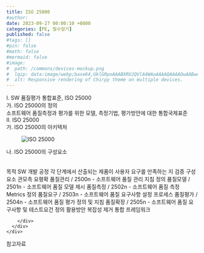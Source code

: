 ```yaml
---
title: ISO 25000
#author: 
date: 2023-09-27 00:00:10 +0800
categories: [PE, 필수암기]
published: false
#tags: []
#pin: false
#math: false
#mermaid: false
#image:
#  path: /commons/devices-mockup.png
#  lqip: data:image/webp;base64,UklGRpoAAABXRUJQVlA4WAoAAAAQAAAADwAABwAAQUxQSDIAAAARL0AmbZurmr57yyIiqE8oiG0bejIYEQTgqiDA9vqnsUSI6H+oAERp2HZ65qP/VIAWAFZQOCBCAAAA8AEAnQEqEAAIAAVAfCWkAALp8sF8rgRgAP7o9FDvMCkMde9PK7euH5M1m6VWoDXf2FkP3BqV0ZYbO6NA/VFIAAAA
#  alt: Responsive rendering of Chirpy theme on multiple devices.
---
```


<div class="post-wrap">
  <div class="para">
    <div class="para-title">
      I. SW 품질평가 통합표준, ISO 25000
    </div>
    <div class="para-cntnt">
      <div class="para">
        <div class="para-title">
          가. ISO 25000의 정의
        </div>
        <div class="para-cntnt">
            소프트웨어 품질측정과 평가를 위한 모델, 측정기법, 평가방안에 대한 통합국제표준
        </div>
      </div>
    </div>
  </div>
  
  <div class="para">
    <div class="para-title">
      II. ISO 25000
    </div>
    <div class="para-cntnt">
      <div class="para">
        <div class="para-title">
          가. ISO 25000의 아키텍처
        </div>
        <div class="para-cntnt">
          <figure class="post-figure">
            <img src="/assets/img/posts/ISO-25000.png" alt="ISO 25000">
<!--            <figcaption>Source: Unveiling the Metaverse: Exploring Emerging Trends, Multifaceted Perspectives, and Future Challenges</figcaption>-->
          </figure>
        </div>
      </div>
      <div class="para">
        <div class="para-title">
          나. ISO 25000의 구성요소
        </div>
        <div class="para-cntnt">
          <table class="post-table">
          </table>
          목적
  SW 개발 공정 각 단계에서 산출되는 제품이 사용자 요구를 만족하는 지 검증
구성요소 관모측 요평확
  품질관리 / 2500n - 소프트웨어 품질 관리 지침 정의
  품질모델 / 2501n - 소프트웨어 품질 모델 제시 
  품질측정 / 2502n - 소프트웨어 품질 측정 Metrics 정의
  품질요구 / 2503n - 소프트웨어 품질 요구사항 설정 프로세스
  품질평가 / 2504n - 소프트웨어 품질 평가 정의 및 지침
  품질확장 / 2505n - 소프트웨어 품질 요구사항 및 테스트요건 정의
활용방안
  복잡성 제거
  통합 프레임워크

        </div>
      </div>
    </div>
  </div>

  <div class="refr-wrap">
    <div class="refr-title">
        참고자료
    </div>
    <ol class="refr-list">
    <!--    <li>(나현식, 최대선) <a target="_blank" href="https://scienceon.kisti.re.kr/commons/util/originalView.do?cn=JAKO202225948430499&oCn=JAKO202225948430499&dbt=JAKO&journal=NJOU00291864">메타버스 보안 위협 요소 및 대응 방안 검토</a></li>-->
    <!--    <li>(M. Uddin, S. Manickam, H. Ullah, M. Obaidat and A. Dandoush) <a target="_blank" href="https://ieeexplore.ieee.org/abstract/document/10138386">Unveiling the Metaverse: Exploring Emerging Trends, Multifaceted Perspectives, and Future Challenges</a></li>-->
    </ol>
  </div>
</div>
